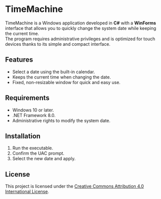 # TimeMachine

TimeMachine is a Windows application developed in **C#** with a **WinForms** interface that allows you to quickly change the system date while keeping the current time.  
The program requires administrative privileges and is optimized for touch devices thanks to its simple and compact interface.

## Features
- Select a date using the built-in calendar.
- Keeps the current time when changing the date.
- Fixed, non-resizable window for quick and easy use.

## Requirements
- Windows 10 or later.
- .NET Framework 8.0.
- Administrative rights to modify the system date.

## Installation
1. Run the executable.
2. Confirm the UAC prompt.
3. Select the new date and apply.

## License
This project is licensed under the [Creative Commons Attribution 4.0 International License](LICENSE.txt).

